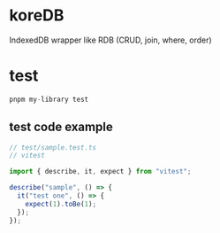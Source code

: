 # koreDB

IndexedDB wrapper like RDB (CRUD, join, where, order)

# test

```js
pnpm my-library test
```

## test code example

```js
// test/sample.test.ts
// vitest

import { describe, it, expect } from "vitest";

describe("sample", () => {
  it("test one", () => {
    expect(1).toBe(1);
  });
});
```
